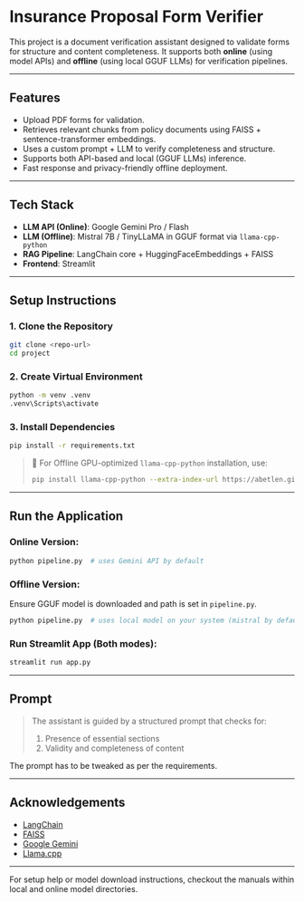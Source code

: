 # Insurance Proposal Form Verifier

This project is a document verification assistant designed to validate forms for structure and content completeness. It supports both **online** (using model APIs) and **offline** (using local GGUF LLMs) for verification pipelines.

---

## Features

* Upload PDF forms for validation.
* Retrieves relevant chunks from policy documents using FAISS + sentence-transformer embeddings.
* Uses a custom prompt + LLM to verify completeness and structure.
* Supports both API-based and local (GGUF LLMs) inference.
* Fast response and privacy-friendly offline deployment.

---

## Tech Stack

* **LLM API (Online)**: Google Gemini Pro / Flash
* **LLM (Offline)**: Mistral 7B / TinyLLaMA in GGUF format via `llama-cpp-python`
* **RAG Pipeline**: LangChain core + HuggingFaceEmbeddings + FAISS
* **Frontend**: Streamlit

---

## Setup Instructions

### 1. Clone the Repository

```bash
git clone <repo-url>
cd project
```

### 2. Create Virtual Environment

```bash
python -m venv .venv
.venv\Scripts\activate
```

### 3. Install Dependencies

```bash
pip install -r requirements.txt
```

> 📝 For Offline GPU-optimized `llama-cpp-python` installation, use:
>
> ```bash
> pip install llama-cpp-python --extra-index-url https://abetlen.github.io/llama-cpp-python/whl/avx2
> ```

---

## Run the Application

### Online Version:

```bash
python pipeline.py  # uses Gemini API by default
```

### Offline Version:

Ensure GGUF model is downloaded and path is set in `pipeline.py`.

```bash
python pipeline.py  # uses local model on your system (mistral by default)
```

### Run Streamlit App (Both modes):

```bash
streamlit run app.py
```

---

## Prompt

> The assistant is guided by a structured prompt that checks for:
>
> 1. Presence of essential sections
> 2. Validity and completeness of content

The prompt has to be tweaked as per the requirements.

---


## Acknowledgements

* [LangChain](https://www.langchain.com/)
* [FAISS](https://github.com/facebookresearch/faiss)
* [Google Gemini](https://ai.google.dev/)
* [Llama.cpp](https://github.com/ggerganov/llama.cpp)

---

For setup help or model download instructions, checkout the manuals within local and online model directories.
